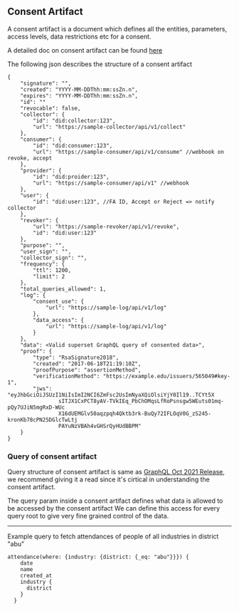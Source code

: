 ## Consent Artifact
A consent artifact is a document which defines all the entities, parameters, access levels, data restrictions etc for a consent.

A detailed doc on consent artifact can be found [here](https://dla.gov.in/sites/default/files/pdf/MeitY-Consent-Tech-Framework%20v1.1.pdf)


The following json describes the structure of a consent artifact
```
{
    "signature": "",
    "created": "YYYY-MM-DDThh:mm:ssZn.n",
    "expires": "YYYY-MM-DDThh:mm:ssZn.n",
    "id": ""
    "revocable": false,
    "collector": {
        "id": "did:collector:123",
        "url": "https://sample-collector/api/v1/collect"
    },
    "consumer": {
        "id": "did:consumer:123",
        "url": "https://sample-consumer/api/v1/consume" //webhook on revoke, accept
    },
    "provider": {
        "id": "did:proider:123",
        "url": "https://sample-consumer/api/v1" //webhook
    },
    "user": {
        "id": "did:user:123", //FA ID, Accept or Reject => notify collector
    },
    "revoker": {
        "url": "https://sample-revoker/api/v1/revoke",
        "id": "did:user:123"
    },
    "purpose": "",
    "user_sign": "",
    "collector_sign": "",
    "frequency": {
        "ttl": 1200,
        "limit": 2
    },
    "total_queries_allowed": 1,
    "log": {
        "consent_use": {
            "url": "https://sample-log/api/v1/log"
        },
        "data_access": {
            "url": "https://sample-log/api/v1/log"
        }
    },
    "data": <Valid superset GraphQL query of consented data>",
    "proof": {
        "type": "RsaSignature2018",
        "created": "2017-06-18T21:19:10Z",
        "proofPurpose": "assertionMethod",
        "verificationMethod": "https://example.edu/issuers/565049#key-1",
        "jws": "eyJhbGciOiJSUzI1NiIsImI2NCI6ZmFsc2UsImNyaXQiOlsiYjY0Il19..TCYt5X
                sITJX1CxPCT8yAV-TVkIEq_PbChOMqsLfRoPsnsgw5WEuts01mq-pQy7UJiN5mgRxD-WUc
                X16dUEMGlv50aqzpqh4Qktb3rk-BuQy72IFLOqV0G_zS245-kronKb78cPN25DGlcTwLtj
                PAYuNzVBAh4vGHSrQyHUdBBPM"
    }
}
```


### Query of consent artifact
Query structure of consent artifact is same as [GraphQL Oct 2021 Release](https://spec.graphql.org/October2021/#sec-Overview), we recommend giving it a read since it's cirtical in understanding the consent artifact.


The query param inside a consent artifact defines what data is allowed to be accessed by the consent artifact
We can define this access for every query root to give very fine grained control of the data.

---

Example query to fetch attendances of people of all industries in district "abu" 

```
attendance(where: {industry: {district: {_eq: "abu"}}}) {
    date
    name
    created_at
    industry {
      district
    }
  }
```
